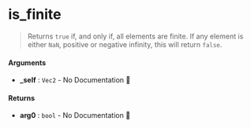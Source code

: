 # is\_finite

>  Returns `true` if, and only if, all elements are finite.  If any element is either
>  `NaN`, positive or negative infinity, this will return `false`.

#### Arguments

- **\_self** : `Vec2` \- No Documentation 🚧

#### Returns

- **arg0** : `bool` \- No Documentation 🚧